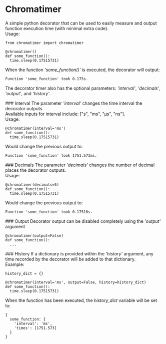 ﻿# Chromatimer
A simple python decorator that can be used to easily measure and output function execution time (with minimal extra code).  
Usage:
```
from chromatimer import chromatimer

@chromatimer()
def some_function():  
  time.sleep(0.17515731)
```

When the function *'some_function()'* is executed, the decorator will output:
```
Function 'some_function' took 0.175s.
```

The decorator timer also has the optional parameters: *'interval'*, *'decimals'*, *'output'*, and *'history'*.  

﻿### Interval
The parameter *'interval'* changes the time interval the decorator outputs.  
Available inputs for interval include: ["s", "ms", "µs", "ns"].  
Usage:
```
@chromatimer(interval='ms')
def some_function():  
  time.sleep(0.17515731)
```
Would change the previous output to:
```
Function 'some_function' took 1751.573ms.
```

﻿### Decimals
The parameter *'decimals'* changes the number of decimal places the decorator outputs.  
Usage:
```
@chromatimer(decimals=5)
def some_function():  
  time.sleep(0.17515731)
```
Would change the previous output to:
```
Function 'some_function' took 0.17516s.
```

﻿### Output
Decorator output can be disabled completely using the *'output'* argument
```
@chromatimer(output=False)
def some_function():  
  ...
```

﻿### History
If a dictionary is provided within the *'history'* argument, any time recorded by the decorator will be added to that dictionary.  
Example:
```
history_dict = {}

@chromatimer(interval='ms', output=False, history=history_dict)
def some_function():  
  time.sleep(0.17515731)
```
When the function has been executed, the *history_dict* variable will be set to:
```
{
  some_function: {
    'interval': 'ms',
    'times': [1751.573]
  }
}
```
